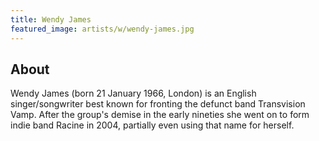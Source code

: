 ```yaml
---
title: Wendy James
featured_image: artists/w/wendy-james.jpg
---
```

## About

Wendy James (born 21 January 1966, London) is an English singer/songwriter best known for fronting the defunct band Transvision Vamp. After the group's demise in the early nineties she went on to form indie band Racine in 2004, partially even using that name for herself.
